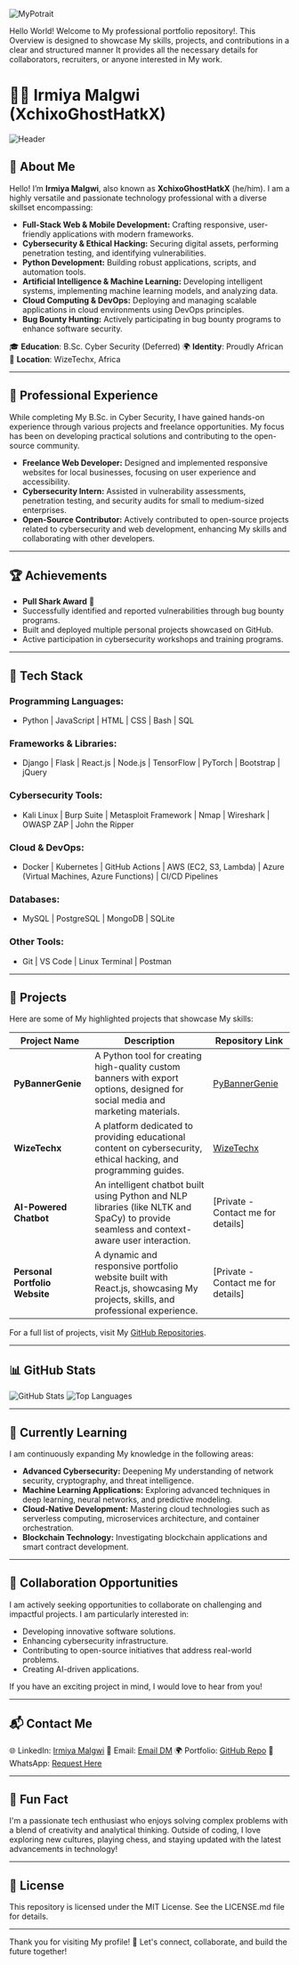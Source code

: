 ![MyPotrait](https://github.com/user-attachments/assets/57386239-ecde-4577-b548-cccc0cd6f731)

Hello World! Welcome to My professional portfolio repository!.
This Overview is designed to showcase My skills, projects, and contributions in a clear and structured manner
It provides all the necessary details for collaborators, recruiters, or anyone interested in My work.

# 👨‍💻 Irmiya Malgwi (XchixoGhostHatkX)

![Header](https://via.placeholder.com/1200x300?text=Welcome+to+Irmiya+Malgwi's+GitHub+Profile)

## 🌟 About Me

Hello! I’m **Irmiya Malgwi**, also known as **XchixoGhostHatkX** (he/him). I am a highly versatile and passionate technology professional with a diverse skillset encompassing:

- **Full-Stack Web & Mobile Development:** Crafting responsive, user-friendly applications with modern frameworks.
- **Cybersecurity & Ethical Hacking:** Securing digital assets, performing penetration testing, and identifying vulnerabilities.
- **Python Development:** Building robust applications, scripts, and automation tools.
- **Artificial Intelligence & Machine Learning:** Developing intelligent systems, implementing machine learning models, and analyzing data.
- **Cloud Computing & DevOps:** Deploying and managing scalable applications in cloud environments using DevOps principles.
- **Bug Bounty Hunting:** Actively participating in bug bounty programs to enhance software security.

🎓 **Education**: B.Sc. Cyber Security (Deferred)
🌍 **Identity**: Proudly African
📍 **Location**: WizeTechx, Africa

---

## 💼 Professional Experience

While completing My B.Sc. in Cyber Security, I have gained hands-on experience through various projects and freelance opportunities. My focus has been on developing practical solutions and contributing to the open-source community.

- **Freelance Web Developer:** Designed and implemented responsive websites for local businesses, focusing on user experience and accessibility.
- **Cybersecurity Intern:** Assisted in vulnerability assessments, penetration testing, and security audits for small to medium-sized enterprises.
- **Open-Source Contributor:** Actively contributed to open-source projects related to cybersecurity and web development, enhancing My skills and collaborating with other developers.

---

## 🏆 Achievements

- **Pull Shark Award** 🦈
- Successfully identified and reported vulnerabilities through bug bounty programs.
- Built and deployed multiple personal projects showcased on GitHub.
- Active participation in cybersecurity workshops and training programs.

---

## 🔧 Tech Stack

### Programming Languages:

- Python | JavaScript | HTML | CSS | Bash | SQL

### Frameworks & Libraries:

- Django | Flask | React.js | Node.js | TensorFlow | PyTorch | Bootstrap | jQuery

### Cybersecurity Tools:

- Kali Linux | Burp Suite | Metasploit Framework | Nmap | Wireshark | OWASP ZAP | John the Ripper

### Cloud & DevOps:

- Docker | Kubernetes | GitHub Actions | AWS (EC2, S3, Lambda) | Azure (Virtual Machines, Azure Functions) | CI/CD Pipelines

### Databases:

- MySQL | PostgreSQL | MongoDB | SQLite

### Other Tools:

- Git | VS Code | Linux Terminal | Postman

---

## 🚀 Projects

Here are some of My highlighted projects that showcase My skills:

| Project Name           | Description                                                                                                                      | Repository Link                                                              |
| ---------------------- | -------------------------------------------------------------------------------------------------------------------------------- | ---------------------------------------------------------------------------- |
| **PyBannerGenie**      | A Python tool for creating high-quality custom banners with export options, designed for social media and marketing materials.      | [PyBannerGenie](https://github.com/XchixoGhostHatkX/PyBannerGenie)          |
| **WizeTechx**          | A platform dedicated to providing educational content on cybersecurity, ethical hacking, and programming guides.                   | [WizeTechx](https://github.com/XchixoGhostHatkX/WizeTechx)              |
| **AI-Powered Chatbot** | An intelligent chatbot built using Python and NLP libraries (like NLTK and SpaCy) to provide seamless and context-aware user interaction. | [Private - Contact me for details]                                             |
| **Personal Portfolio Website** | A dynamic and responsive portfolio website built with React.js, showcasing My projects, skills, and professional experience.       | [Private - Contact me for details]                                             |

For a full list of projects, visit My [GitHub Repositories](https://github.com/XchixoGhostHatkX).

---

## 📊 GitHub Stats

![GitHub Stats](https://github-readme-stats.vercel.app/api?username=XchixoGhostHatkX&show_icons=true&theme=radical)
![Top Languages](https://github-readme-stats.vercel.app/api/top-langs/?username=XchixoGhostHatkX&layout=compact&theme=radical)

---

## 🌱 Currently Learning

I am continuously expanding My knowledge in the following areas:

- **Advanced Cybersecurity:** Deepening My understanding of network security, cryptography, and threat intelligence.
- **Machine Learning Applications:** Exploring advanced techniques in deep learning, neural networks, and predictive modeling.
- **Cloud-Native Development:** Mastering cloud technologies such as serverless computing, microservices architecture, and container orchestration.
- **Blockchain Technology:** Investigating blockchain applications and smart contract development.

---

## 🤝 Collaboration Opportunities

I am actively seeking opportunities to collaborate on challenging and impactful projects. I am particularly interested in:

- Developing innovative software solutions.
- Enhancing cybersecurity infrastructure.
- Contributing to open-source initiatives that address real-world problems.
- Creating AI-driven applications.

If you have an exciting project in mind, I would love to hear from you!

---

## 📬 Contact Me

🌐 LinkedIn: [Irmiya Malgwi](https://www.linkedin.com/in/irmiya-malgwi-a34a57148)
📧 Email: [Email DM](mailto:godofnoor@protonmail.com)
🌍 Portfolio: [GitHub Repo](https://github.com/XchixoGhostHatkX)
📱 WhatsApp: [Request Here](mailto:godofnoor@protonmail.com)

---

## 🎉 Fun Fact

I'm a passionate tech enthusiast who enjoys solving complex problems with a blend of creativity and analytical thinking. Outside of coding, I love exploring new cultures, playing chess, and staying updated with the latest advancements in technology!

---

## 📜 License

This repository is licensed under the MIT License. See the LICENSE.md file for details.

---

Thank you for visiting My profile! 🚀 Let's connect, collaborate, and build the future together!
